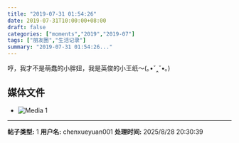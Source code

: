 ```yaml
---
title: "2019-07-31 01:54:26"
date: 2019-07-31T10:00:00+08:00
draft: false
categories: ["moments","2019","2019-07"]
tags: ["朋友圈","生活记录"]
summary: "2019-07-31 01:54:26..."
---
```


哼，我才不是萌蠢的小胖妞，我是英俊的小王纸～(｡•ˇ‸ˇ•｡)

## 媒体文件

- ![Media 1](/Moments/photos/2019-07-31/201907310154260.jpg)

---

**帖子类型:** 1
**用户名:** chenxueyuan001
**处理时间:** 2025/8/28 20:30:39